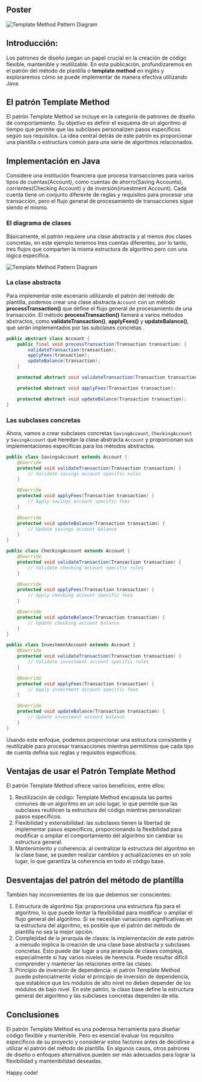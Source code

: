 ## Poster
![Template Method Pattern Diagram](https://drive.google.com/uc?export=view&id=1ivSt8Oi79BFL1PrOUFWszTlvI34T0dOZ)

## Introducción:
Los patrones de diseño juegan un papel crucial en la creación de código flexible, mantenible y reutilizable.
En esta publicación, profundizaremos en el patrón del método de plantilla o **template method** en ingl&eacute;s y exploraremos cómo se puede implementar de manera efectiva utilizando Java.

## El patrón Template Method
El patrón Template Method se incluye en la categoría de patrones de diseño de comportamiento. Su objetivo es definir el esquema de un algoritmo al tiempo que permite que las subclases personalizen pasos específicos según sus requisitos.
La idea central detrás de este patrón es proporcionar una plantilla o estructura común para una serie de algoritmos relacionados.

## Implementación en Java
Considere una institución financiera que procesa transacciones para varios tipos de cuentas(Account), como cuentas de ahorro(Saving Accounts), corrientes(Checking Account) y de inversión(investment Account). Cada cuenta tiene un conjunto diferente de reglas y requisitos para procesar una transacción, pero el flujo general de procesamiento de transacciones sigue siendo el mismo.

### El diagrama de clases
Básicamente, el patrón requiere una clase abstracta y al menos dos clases concretas, en este ejemplo tenemos tres cuentas diferentes, por lo tanto, tres flujos que comparten la misma estructura de algoritmo pero con una lógica específica.

![Template Method Pattern Diagram](https://drive.google.com/uc?export=view&id=1-5qNGRln1P-FORWzWq01E64TE5fGyirt)

### La clase abstracta
Para implementar este escenario utilizando el patrón del método de plantilla, podemos crear una clase abstracta `Account` con un método **processTransaction()** que define el flujo general de procesamiento de una transacción.
El método **processTransaction()** llamará a varios métodos abstractos, como **validateTransaction()**, **applyFees()** y **updateBalance()**, que serán implementados por las subclases concretas .

```java
public abstract class Account {
    public final void processTransaction(Transaction transaction) {
        validateTransaction(transaction);
        applyFees(transaction);
        updateBalance(transaction);
    }

    protected abstract void validateTransaction(Transaction transaction);

    protected abstract void applyFees(Transaction transaction);

    protected abstract void updateBalance(Transaction transaction);
}
```

### Las subclases concretas
Ahora, vamos a crear subclases concretas `SavingAccount`, `CheckingAccount` y `SavingAccount` que heredan la clase abstracta `Account` y proporcionan sus implementaciones específicas para los métodos abstractos.

```java
public class SavingsAccount extends Account {
    @Override
    protected void validateTransaction(Transaction transaction) {
        // Validate savings account specific rules
    }

    @Override
    protected void applyFees(Transaction transaction) {
        // Apply savings account specific fees
    }

    @Override
    protected void updateBalance(Transaction transaction) {
        // Update savings account balance
    }
}

public class CheckingAccount extends Account {
    @Override
    protected void validateTransaction(Transaction transaction) {
        // Validate checking account specific rules
    }

    @Override
    protected void applyFees(Transaction transaction) {
        // Apply checking account specific fees
    }

    @Override
    protected void updateBalance(Transaction transaction) {
        // Update checking account balance
    }
}

public class InvestmentAccount extends Account {
    @Override
    protected void validateTransaction(Transaction transaction) {
        // Validate investment account specific rules
    }

    @Override
    protected void applyFees(Transaction transaction) {
        // Apply investment account specific fees
    }

    @Override
    protected void updateBalance(Transaction transaction) {
        // Update investment account balance
    }
}
```
Usando este enfoque, podemos proporcionar una estructura consistente y reutilizable para procesar transacciones mientras permitimos que cada tipo de cuenta defina sus reglas y requisitos específicos.

## Ventajas de usar el Patrón Template Method
El patrón Template Method ofrece varios beneficios, entre ellos:

1. Reutilización de código: Template Method encapsula las partes comunes de un algoritmo en un solo lugar, lo que permite que las subclases reutilicen la estructura del código mientras personalizan pasos específicos. 
2. Flexibilidad y extensibilidad: las subclases tienen la libertad de implementar pasos específicos, proporcionando la flexibilidad para modificar o ampliar el comportamiento del algoritmo sin cambiar su estructura general. 
3. Mantenimiento y coherencia: al centralizar la estructura del algoritmo en la clase base, se pueden realizar cambios y actualizaciones en un solo lugar, lo que garantiza la coherencia en todo el código base. 

## Desventajas del patrón del método de plantilla
También hay inconvenientes de los que debemos ser conscientes:

1. Estructura de algoritmo fija: proporciona una estructura fija para el algoritmo, lo que puede limitar la flexibilidad para modificar o ampliar el flujo general del algoritmo. Si se necesitan variaciones significativas en la estructura del algoritmo, es posible que el patrón del método de plantilla no sea la mejor opción. 
2. Complejidad de la jerarquía de clases: la implementación de este patrón a menudo implica la creación de una clase base abstracta y subclases concretas. Esto puede dar lugar a una jerarquía de clases compleja, especialmente si hay varios niveles de herencia. Puede resultar difícil comprender y mantener las relaciones entre las clases. 
3. Principio de inversión de dependencia: el patrón Template Method puede potencialmente violar el principio de inversión de dependencia, que establece que los módulos de alto nivel no deben depender de los módulos de bajo nivel. En este patrón, la clase base define la estructura general del algoritmo y las subclases concretas dependen de ella.

## Conclusiones
El patrón Template Method es una poderosa herramienta para diseñar código flexible y mantenible. Pero es esencial evaluar los requisitos específicos de su proyecto y considerar estos factores antes de decidirse a utilizar el patrón del método de plantilla. En algunos casos, otros patrones de diseño o enfoques alternativos pueden ser más adecuados para lograr la flexibilidad y mantenibilidad deseadas.

Happy code!